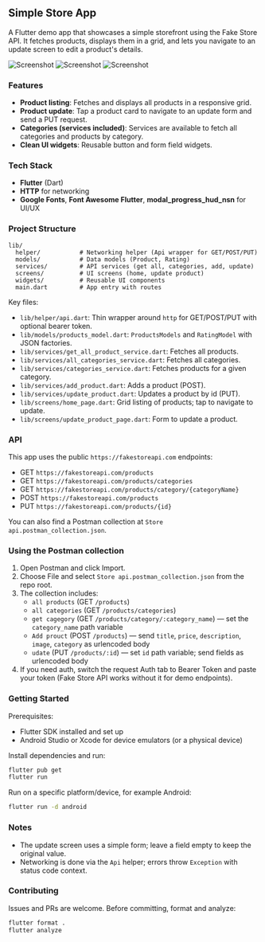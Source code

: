 ## Simple Store App

A Flutter demo app that showcases a simple storefront using the Fake Store API. It fetches products, displays them in a grid, and lets you navigate to an update screen to edit a product's details.

![Screenshot](https://github.com/EZ-1EL/Simple-Store-Flutter/blob/main/product1.png)
![Screenshot](https://github.com/EZ-1EL/Simple-Store-Flutter/blob/main/product2.png)
![Screenshot](https://github.com/EZ-1EL/Simple-Store-Flutter/blob/main/Update%20.png)


### Features
- **Product listing**: Fetches and displays all products in a responsive grid.
- **Product update**: Tap a product card to navigate to an update form and send a PUT request.
- **Categories (services included)**: Services are available to fetch all categories and products by category.
- **Clean UI widgets**: Reusable button and form field widgets.

### Tech Stack
- **Flutter** (Dart)
- **HTTP** for networking
- **Google Fonts**, **Font Awesome Flutter**, **modal_progress_hud_nsn** for UI/UX

### Project Structure
```text
lib/
  helper/           # Networking helper (Api wrapper for GET/POST/PUT)
  models/           # Data models (Product, Rating)
  services/         # API services (get all, categories, add, update)
  screens/          # UI screens (home, update product)
  widgets/          # Reusable UI components
  main.dart         # App entry with routes
```

Key files:
- `lib/helper/api.dart`: Thin wrapper around `http` for GET/POST/PUT with optional bearer token.
- `lib/models/products_model.dart`: `ProductsModels` and `RatingModel` with JSON factories.
- `lib/services/get_all_product_service.dart`: Fetches all products.
- `lib/services/all_categories_service.dart`: Fetches all categories.
- `lib/services/categories_service.dart`: Fetches products for a given category.
- `lib/services/add_product.dart`: Adds a product (POST).
- `lib/services/update_product.dart`: Updates a product by id (PUT).
- `lib/screens/home_page.dart`: Grid listing of products; tap to navigate to update.
- `lib/screens/update_product_page.dart`: Form to update a product.

### API
This app uses the public `https://fakestoreapi.com` endpoints:
- GET `https://fakestoreapi.com/products`
- GET `https://fakestoreapi.com/products/categories`
- GET `https://fakestoreapi.com/products/category/{categoryName}`
- POST `https://fakestoreapi.com/products`
- PUT `https://fakestoreapi.com/products/{id}`

You can also find a Postman collection at `Store api.postman_collection.json`.

### Using the Postman collection
1. Open Postman and click Import.
2. Choose File and select `Store api.postman_collection.json` from the repo root.
3. The collection includes:
   - `all products` (GET `/products`)
   - `all categories` (GET `/products/categories`)
   - `get cagegory` (GET `/products/category/:category_name`) — set the `category_name` path variable
   - `Add prouct` (POST `/products`) — send `title`, `price`, `description`, `image`, `category` as urlencoded body
   - `udate` (PUT `/products/:id`) — set `id` path variable; send fields as urlencoded body
4. If you need auth, switch the request Auth tab to Bearer Token and paste your token (Fake Store API works without it for demo endpoints).

### Getting Started
Prerequisites:
- Flutter SDK installed and set up
- Android Studio or Xcode for device emulators (or a physical device)

Install dependencies and run:
```bash
flutter pub get
flutter run
```

Run on a specific platform/device, for example Android:
```bash
flutter run -d android
```

### Notes
- The update screen uses a simple form; leave a field empty to keep the original value.
- Networking is done via the `Api` helper; errors throw `Exception` with status code context.

### Contributing
Issues and PRs are welcome. Before committing, format and analyze:
```bash
flutter format .
flutter analyze
```


